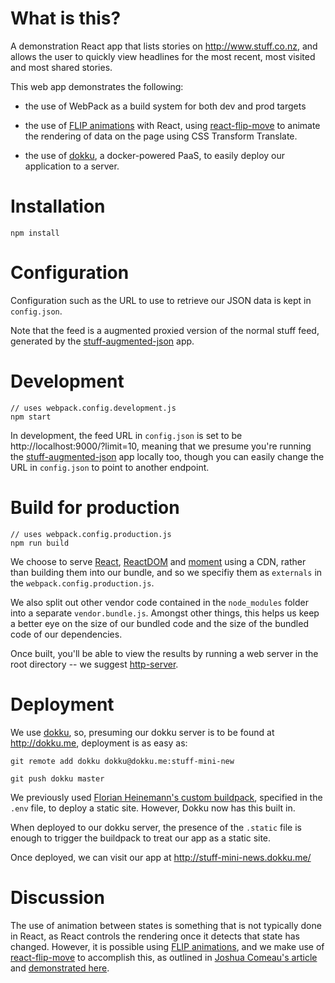 # What is this?

A demonstration React app that lists stories on http://www.stuff.co.nz,
and allows the user to quickly view headlines for the most recent,
most visited and most shared stories.

This web app demonstrates the following:

* the use of WebPack as a build system for both dev and prod targets

* the use of [FLIP animations](https://aerotwist.com/blog/flip-your-animations/) with React, using
[react-flip-move](http://joshwcomeau.github.io/react-flip-move/examples/#/?_k=b9uug2)
to animate the rendering of data on the page using CSS Transform Translate.

* the use of [dokku](http://dokku.viewdocs.io/dokku/), a docker-powered PaaS,
to easily deploy our application to a server.

# Installation

	npm install

# Configuration

Configuration such as the URL to use to retrieve our JSON data is kept in `config.json`.

Note that the feed is a augmented proxied version of the normal stuff feed, generated by the
[stuff-augmented-json](https://github.com/jcdarwin/stuff-augmented-json) app.

# Development

	// uses webpack.config.development.js
	npm start

In development, the feed URL in `config.json` is set to be http://localhost:9000/?limit=10,
meaning that we presume you're running the [stuff-augmented-json](https://github.com/jcdarwin/stuff-augmented-json)
app locally too, though you can easily change the URL in `config.json` to point
to another endpoint.

# Build for production

	// uses webpack.config.production.js
	npm run build

We choose to serve [React](https://facebook.github.io/react/),
[ReactDOM](https://www.npmjs.com/package/react-dom) and
[moment](http://momentjs.com/) using a CDN, rather than building them into our bundle,
and so we specifiy them as `externals` in the `webpack.config.production.js`.

We also split out other vendor code contained in the `node_modules` folder into
a separate `vendor.bundle.js`.
Amongst other things, this helps us keep a better eye on the size of our bundled
code and the size of the bundled code of our dependencies.

Once built, you'll be able to view the results by running a web server in the
root directory -- we suggest [http-server](https://www.npmjs.com/package/http-server).

# Deployment

We use [dokku](http://dokku.viewdocs.io/dokku/), so, presuming our dokku server
is to be found at http://dokku.me, deployment is as easy as:

	git remote add dokku dokku@dokku.me:stuff-mini-new

	git push dokku master

We previously used [Florian Heinemann's custom
buildpack](https://www.florianheinemann.com/github/dokku/2014/11/17/Hosting-static-pages-on-Dokku.html), specified in the `.env` file, to deploy a static site.
However, Dokku now has this built in.

When deployed to our dokku server, the presence of the `.static` file is enough to
trigger the buildpack to treat our app as a static site.

Once deployed, we can visit our app at http://stuff-mini-news.dokku.me/

# Discussion

The use of animation between states is something that is not typically done in React,
as React controls the rendering once it detects that state has changed.
However, it is possible using [FLIP animations](https://aerotwist.com/blog/flip-your-animations/),
and we make use of [react-flip-move](http://joshwcomeau.github.io/react-flip-move/examples/#/?_k=b9uug2)
to accomplish this, as outlined in [Joshua Comeau's article](https://medium.com/developers-writing/animating-the-unanimatable-1346a5aab3cd#.pzz6laf8f) and [demonstrated here](http://joshwcomeau.github.io/react-flip-move/examples/#/?_k=gltnz2).



